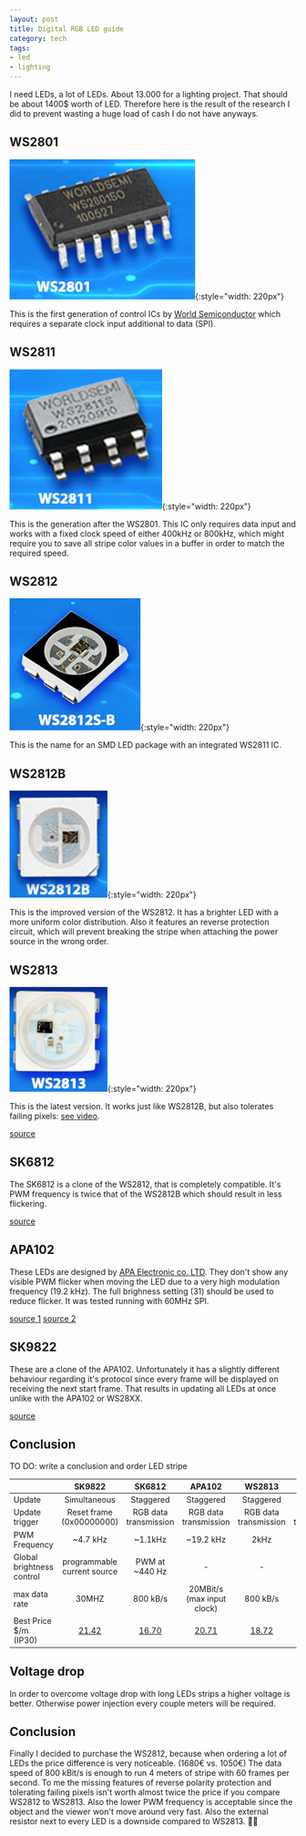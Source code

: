 ```yaml
---
layout: post
title: Digital RGB LED guide
category: tech
tags:
- led
- lighting
---
```


I need LEDs, a lot of LEDs. About 13.000 for a lighting project. That should be about 1400$ worth of LED. Therefore here is the result of the research I did to prevent wasting a huge load of cash I do not have anyways.
<!--more-->
## WS2801

![](/images/ws2801.png){:style="width: 220px"}

This is the first generation of control ICs by [World Semiconductor](http://www.world-semi.com) which requires a separate clock input additional to data (SPI).

## WS2811

![](/images/ws2811.png){:style="width: 220px"}

This is the generation after the WS2801. This IC only requires data input and works with a fixed clock speed of either 400kHz or 800kHz, which might require you to save all stripe color values in a buffer in order to match the required speed.

## WS2812

![](/images/ws2812.png){:style="width: 220px"}

This is the name for an SMD LED package with an integrated WS2811 IC.

## WS2812B

![](/images/ws2812b.png){:style="width: 220px"}

This is the improved version of the WS2812. It has a brighter LED with a more uniform color distribution. Also it features an reverse protection circuit, which will prevent breaking the stripe when attaching the power source in the wrong order.

## WS2813

![](/images/ws2813.png){:style="width: 220px"}

This is the latest version. It works just like WS2812B, but also tolerates failing pixels: [see video](https://www.youtube.com/watch?v=a6s2MlZHnC8).

[source](https://playground.boxtec.ch/doku.php/led/ledpixel_guide)

## SK6812

The SK6812 is a clone of the WS2812, that is completely compatible. It's PWM frequency is twice that of the WS2812B which should result in less flickering.

[source](https://cpldcpu.wordpress.com/2016/03/09/the-sk6812-another-intelligent-rgb-led/)

## APA102

These LEDs are designed by [APA Electronic co. LTD](http://neon-world.com/en/). They don't show any visible PWM flicker when moving the LED due to a very high modulation frequency (19.2 kHz). The full brighness setting (31) should be used to reduce flicker. It was tested running with 60MHz SPI.

[source 1](https://cpldcpu.wordpress.com/2014/08/27/apa102/)
[source 2](https://www.pjrc.com/why-apa102-leds-have-trouble-at-24-mhz/)

## SK9822

These are a clone of the APA102. Unfortunately it has a slightly different behaviour regarding it's protocol since every frame will be displayed on receiving the next start frame. That results in updating all LEDs at once unlike with the APA102 or WS28XX.

[source](https://cpldcpu.wordpress.com/2016/12/13/sk9822-a-clone-of-the-apa102/)

## Conclusion

TO DO: write a conclusion and order LED stripe

|                           |            SK9822           |         SK6812        |         APA102        |          WS2813        |        WS2812B        |         WS2812        |         WS2811        |         WS2801        |
|---------------------------|:---------------------------:|:---------------------:|:---------------------:|:---------------------:|:---------------------:|:---------------------:|:---------------------:|:---------------------:|
|           Update          |         Simultaneous        |       Staggered       |       Staggered       |       Staggered       |       Staggered       |       Staggered       |       Staggered       |       Staggered       |
|       Update trigger      |   Reset frame (0x00000000)  | RGB data transmission | RGB data transmission | RGB data transmission | RGB data transmission | RGB data transmission | RGB data transmission | RGB data transmission |
|       PWM Frequency       |           ~4.7 kHz          |        ~1.1kHz        |       ~19.2 kHz       |        2kHz          |    430 Hz        |         430 Hz        |         430 Hz        |        2.5 kHz        |
| Global brightness control | programmable current source |     PWM at ~440 Hz    |           -           |           -           |           -           |           -           |           -           |          -           |
| max data rate |  30MHZ |  800 kB/s  |  20MBit/s (max input clock)  |  800 kB/s  |  800 kB/s   |   800 kB/s  | 800 kB/s  |    25MBit/s (max input clock)  |
|       Best Price $/m (IP30)      |          [21.42](https://de.aliexpress.com/item/5mX-New-arrival-SK9822-5050SMD-RGB-digital-flexible-led-strip-light-DC5V-input-30-32-48/32713951190.html)                   |        [16.70](https://www.aliexpress.com/store/product/SK6812-RGBW-similar-ws2812b-4-in-1-1m-4m-5m-30-60-144-leds-pixels-m/836457_32821691618.html)               |        [20.71](https://www.aliexpress.com/store/product/APA102-strip-1m-3m-5m-30-60-72-96-144-leds-pixels-m-APA102-Smart-led/330721_32878004298.html)               |         [18.72](https://de.aliexpress.com/item/Neue-1-mt-5-mt-WS2813-Smart-led-pixel-streifen-Schwarz-Wei-PCB-30-60-leds/32864264738.html)                   | [13.57](https://www.aliexpress.com/item/individually-addressable-full-color-1-3-4-5m-waterproof-ip65-ip67-5050-rgb-30-60-144/32820264632.html)              |            [11.72](https://www.aliexpress.com/store/product/1m-4m-5m-WS2812B-Smart-led-pixel-strip-Black-White-PCB-30-60-144-leds-m/2880007_32793949673.html)          |    144 LED/m not possible              |          144 LED/m not possible             |

## Voltage drop

In order to overcome voltage drop with long LEDs strips a higher voltage is better. Otherwise power injection every couple meters will be required.

## Conclusion

Finally I decided to purchase the WS2812, because when ordering a lot of LEDs the price difference is very noticeable. (1680€ vs. 1050€) The data speed of 800 kBit/s is enough to run 4 meters of stripe with 60 frames per second. To me the missing features of reverse polarity protection and tolerating failing pixels isn't worth almost twice the price if you compare WS2812 to WS2813. Also the lower PWM frequency is acceptable since the object and the viewer won't move around very fast. Also the external resistor next to every LED is a downside compared to WS2813. 🦄🔥
